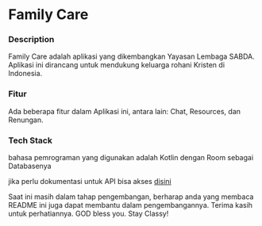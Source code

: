 # Family Care

### Description

Family Care adalah aplikasi yang dikembangkan Yayasan Lembaga SABDA. Aplikasi ini dirancang untuk mendukung keluarga rohani Kristen di Indonesia.

### Fitur

Ada beberapa fitur dalam Aplikasi ini, antara lain: Chat, Resources, dan Renungan.

### Tech Stack 

bahasa pemrograman yang digunakan adalah Kotlin dengan Room sebagai Databasenya

jika perlu dokumentasi untuk API bisa akses [disini](https://drive.google.com/open?id=1nHakHZgWLICp-YB-LMtxzDkeby3NcNYPQyQFnAAMhmo&usp=chrome_ntp)

Saat ini masih dalam tahap pengembangan, berharap anda yang membaca README ini juga dapat membantu dalam pengembangannya. Terima kasih untuk perhatiannya. GOD bless you. Stay Classy!
